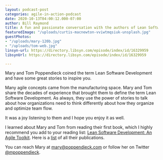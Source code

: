 ```yaml
---
layout: podcast-post
categories: agile-in-action-podcast
date: 2020-10-13T04:00:12.000-07:00
author: Bill Raymond
title: A fun and passionate conversation with the authors of Lean Software Development
featuredImage: "/uploads/curtis-macnewton-vviwtmqsiuk-unsplash.jpg"
guestPhotos:
- "/uploads/mary-120b.jpg"
- "/uploads/tom-web.jpg"
linsyn-url: https://directory.libsyn.com/episode/index/id/16329959
libsynUrl: https://directory.libsyn.com/episode/index/id/16329959

---
```

Mary and Tom Poppendieck coined the term Lean Software Development and have some great stories to inspire you.

Many agile concepts came from the manufacturing space. Mary and Tom share the decades of experience that brought them to define the term Lean Software Development. As always, they use the power of stories to talk about how organizations need to think differently about how they organize and optimize team flow.

It was a joy listening to them and I hope you enjoy it as well.

I learned about Mary and Tom from reading their first book, which I highly recommend you add to your reading list: [Lean Software Development: An Agile Toolkit](https://www.amazon.com/Lean-Software-Development-Agile-Toolkit/dp/0321150783/ref=sr_1_2?dchild=1&keywords=mary+poppendieck&qid=1602193766&sr=8-2). Here is a [list](https://www.amazon.com/s?i=stripbooks&rh=p_27%3AMary+Poppendieck+%2F+Tom+Poppendieck+Poppendieck+%2F+Poppendieck&s=relevancerank&text=Mary+Poppendieck+%2F+Tom+Poppendieck+Poppendieck+%2F+Poppendieck&ref=dp_byline_sr_book_1) of all their publications.

You can reach Mary at mary@poppendieck.com or follow her on Twitter [@mpoppendieck](https://twitter.com/mpoppendieck).